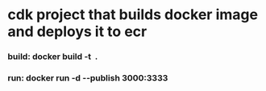 # cdk project that builds docker image and deploys it to ecr

### build: docker build -t <image name> .

### run: docker run -d --publish 3000:3333 <image name>
